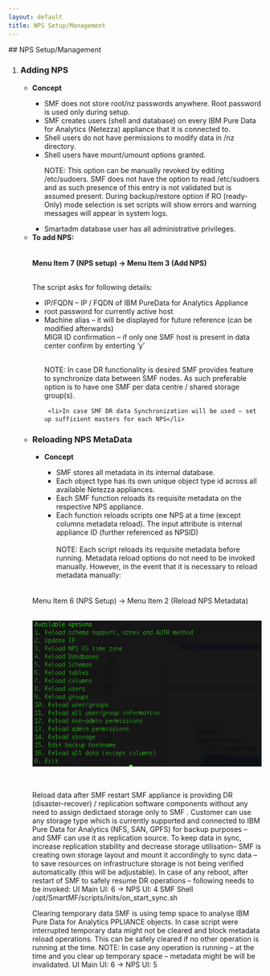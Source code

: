 ```yaml
---
layout: default
title: NPS Setup/Management
---
```

<div id="npssetup1"></div>
## NPS Setup/Management

<ol> 
  <li><h3>Adding NPS</h3></li> 
  <ul>
  <li> <b>Concept</b></li>
  <ul>
      <li>SMF does not store root/nz passwords anywhere. Root password is used only during setup.</li>
      <li>SMF creates users (shell and database) on every IBM Pure Data for Analytics (Netezza) appliance that it is connected to. </li>
      <li>Shell users do not have permissions to modify data in /nz directory. </li>
      <li>Shell users have mount/umount options granted. </li>
  
NOTE: This option can be manually revoked by editing /etc/sudoers. SMF does not have the option to read /etc/sudoers and as such    presence of this entry is not validated but is assumed present. During backup/restore option if RO (ready-Only) mode selection is set scripts will show errors and warning messages will appear in system logs.

  <li>Smartadm database user has all administrative privileges. </li>

  </ul>

  <li><b>To add NPS:</b></li>
  <br><br>
    <b>Menu Item 7 (NPS setup) -> Menu Item 3 (Add NPS)</b>
  <br><br>
  
  The script asks for following details:
  <ul>
    <li>IP/FQDN – IP / FQDN of IBM PureData for Analytics Appliance  </li>
     <li>root password for currently active host </li>
     <li>Machine alias – it will be displayed for future reference (can be modified afterwards)</li>
     MIGR ID confirmation – if only one SMF host is present in data center confirm by enterting ‘y’
  
 <br>NOTE: In case DR functionality is desired SMF provides feature to synchronize data between SMF nodes. As such preferable option is to have one SMF per data centre / shared storage group(s). 
 
     <li>In case SMF DR data Synchronization will be used – set up sufficient masters for each NPS</li> 
</ul>
 <li><h3>Reloading NPS MetaData</h3></li>
 <ul>
  <li> <b>Concept</b></li>
  <ul>
    <li>SMF stores all metadata in its internal database.</li>
  <li>Each object type has its own unique object type id across all available Netezza appliances. </li>
  <li>Each SMF function reloads its requisite metadata on the respective NPS appliance.  </li>
  <li>Each function reloads scripts one NPS at a time (except columns metadata reload). The input attribute is internal appliance ID (further referenced as NPSID)</li>
  <br> NOTE: Each script reloads its requisite metadata before running. Metadata reload options do not need to be invoked manually. However, in the event that it is necessary to reload metadata manually:
   </ul>
   </ul>
<br><br>Menu Item 6 (NPS Setup) -> Menu Item 2 (Reload NPS Metadata)
<br><br>
<p align="center">
<img style="float: center;" src="/manual/images/edit_nps_menu.jpg">
</p>
<br>




Reload data after SMF restart
SMF appliance is providing DR (disaster-recover) / replication software components without any need to assign dedictaed storage only to SMF . Customer can use any storage type which is currently supported and connected to IBM Pure Data for Analytics (NFS, SAN, GPFS) for backup purposes – and SMF can use it as replication source. 
To keep data in sync, increase replication stability and decrease storage utilisation– SMF is creating own storage layout and mount it accordingly to sync data – to save resources on infrastructure storage is not being verified automatically (this will be adjustable). 
In case of any reboot, after restart of SMF  to safely resume DR operations – following needs to be invoked:
UI
Main UI: 6 -> NPS UI: 4
SMF Shell
/opt/SmartMF/scripts/inits/on_start_sync.sh

Clearing temporary data
SMF is using temp space to analyse IBM Pure Data for Analytics PPLIANCE objects. In case script were interrupted temporary data might not be cleared and block metadata reload operations. This can be safely cleared if no other operation is running at the time. 
NOTE: In case any operation is running – at the time and you clear up temporary space – metadata might be will be invalidated. 
UI
Main UI: 6 -> NPS UI: 5
